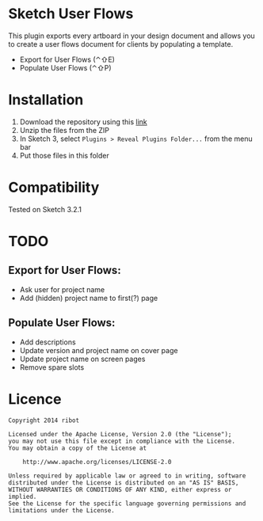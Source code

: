 # Sketch User Flows
This plugin exports every artboard in your design document and allows you to create a user flows document for clients by populating a template.

- Export for User Flows (⌃⇧E)
- Populate User Flows (⌃⇧P)

# Installation
1. Download the repository using this [link](https://github.com/ribot/sketch-linked-images/archive/master.zip)
2. Unzip the files from the ZIP
3. In Sketch 3, select `Plugins > Reveal Plugins Folder...` from the menu bar
4. Put those files in this folder

# Compatibility
Tested on Sketch 3.2.1

# TODO

## Export for User Flows:
- Ask user for project name
- Add (hidden) project name to first(?) page

## Populate User Flows:
- Add descriptions
- Update version and project name on cover page
- Update project name on screen pages
- Remove spare slots

# Licence
```
Copyright 2014 ribot

Licensed under the Apache License, Version 2.0 (the "License");
you may not use this file except in compliance with the License.
You may obtain a copy of the License at

    http://www.apache.org/licenses/LICENSE-2.0

Unless required by applicable law or agreed to in writing, software
distributed under the License is distributed on an "AS IS" BASIS,
WITHOUT WARRANTIES OR CONDITIONS OF ANY KIND, either express or implied.
See the License for the specific language governing permissions and
limitations under the License.
```
